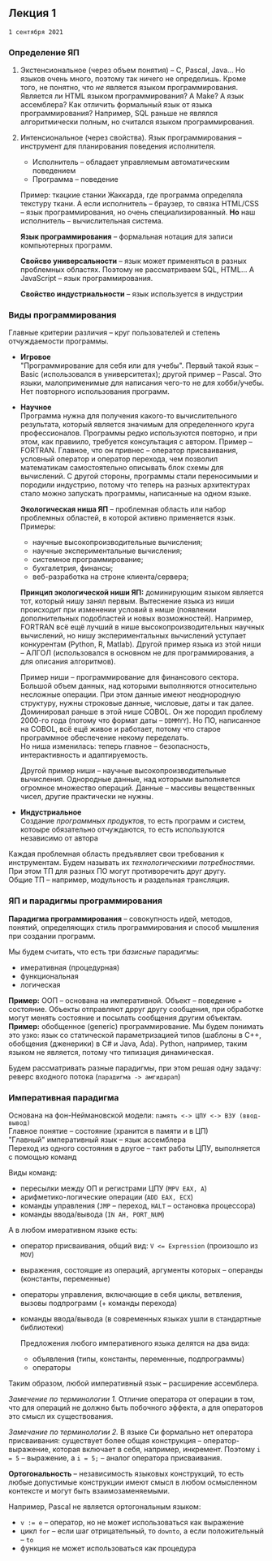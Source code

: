 ## Лекция 1
`1 сентября 2021`

### Определение ЯП

1. Экстенсиональное (через объем понятия) – C, Pascal, Java... Но языков очень много, поэтому так ничего не определишь. Кроме того, не понятно, что *не* является языком программирования. Является ли HTML языком программирования? А Make? А язык ассемблера? Как отличить формальный язык от языка программирования? Например, SQL раньше не являлся алгоритмически полным, но считался языком программирования.
2. Интенсиональное (через свойства). Язык программирования – инструмент для планирования поведения исполнителя. 
    - Исполнитель – обладает управляемым автоматическим поведением
    - Программа – поведение

    Пример: ткацкие станки Жаккарда, где программа определяла текстуру ткани. А если исполнитель – браузер, то связка HTML/CSS – язык программирования, но очень специализированный. **Но** наш исполнитель – вычислительная система.

    **Язык программирования** – формальная нотация для записи компьютерных программ.

    **Свойсво универсальности** – язык может применяться в разных проблемных областях. Поэтому не рассматриваем SQL, HTML... А JavaScript – язык программирования.

    **Свойство индустриальности** – язык используется в индустрии

### Виды программирования

Главные критерии различия – круг пользователей и степень отчуждаемости программы.

- **Игровое** \
    "Программирование для себя или для учебы". Первый такой язык – Basic (использовался в университетах); другой пример – Pascal. Это языки, малоприменимые для написания чего-то не для хобби/учебы. Нет повторного использования программ.
- **Научное** \
    Программа нужна для получения какого-то вычислительного результата, который является значимым для определенного круга профессионалов. Программы редко используются повторно, и при этом, как правиило, требуется консультация с автором. Пример – FORTRAN. Главное, что он привнес – оператор присваивания, условный оператор и оператор перехода, чем позволил математикам самостоятельно описывать блок схемы для вычислений. С другой стороны, программы стали переносимыми и породили индустрию, потому что теперь на разных архитектурах стало можно запускать программы, написанные на одном языке. 

    **Экологическая ниша ЯП** – проблемная область или набор проблемных областей, в которой активно применяется язык. \
    Примеры: 
    - научные высокопроизводительные вычисления; 
    - научные экспериментальные вычисления; 
    - системное программирование; 
    - бухгалетрия, финансы; 
    - веб-разработка на строне клиента/сервера;

    **Принцип экологической ниши ЯП:** доминирующим языком является тот, который нишу занял первым. Вытеснение языка из ниши происходит при изменении условий в нмше (появлении дополнительных подобластей и новых возможностей). Например, FORTRAN всё ещё лучший в нише высокопроизводительных научных вычислений, но нишу экспериментальных вычислений уступает конкурентам (Python, R, Matlab). Другой пример языка из этой ниши – АЛГОЛ (использовался в основном не для программирования, а для описания алгоритмов).

    Пример ниши – программирование для финансового сектора. Большой объем данных, над которыми выполняются относительно несложные операции. При этом данные имеют неоднородную структуру, нужны строковые данные, числовые, даты и так далее. Доминировал раньше в этой нише COBOL. Он же породил проблему 2000-го года (потому что формат даты – `DDMMYY`). Но ПО, написанное на COBOL, всё ещё живое и работает, потому что старое программное обеспечение некому переделать. \
    Но ниша изменилась: теперь главное – безопасность, интерактивность и адаптируемость. 

    Другой пример ниши – научные высокопроизводительные вычисления. Однородные данные, над которыми выполняется огромное множество операций. Данные – массивы вещественных чисел, другие практически не нужны.

- **Индустриальное** \
    Создание *программных продуктов*, то есть программ и систем, котоыре обязательно отчуждаются, то есть используются независимо от автора

Каждая проблемная область предъявляет свои требования к инструментам. Будем называть их *технологическими потребностями*. При этом ТП для разных ПО могут противоречить друг другу.\
Общие ТП – например, модульность и раздельная трансляция.

### ЯП и парадигмы программирования

**Парадигма программирования** – совокупность идей, методов, понятий, определяющих стиль программирования и способ мышления при создании программ.

Мы будем считать, что есть три *базисные* парадигмы:
- имеративная (процедурная)
- функциональная
- логическая

**Пример:** ООП – основана на императивной. Объект – поведение + состояние. Объекты отправляют дрруг другу сообщения, при обработке могут менять состояние и посылать сообщения другим объектам. \
**Пример:** обобщенное (generic) программирование. Мы будем понимать это узко: язык со статической параметризацией типов (шаблоны в C++, обобщения (дженерики) в C# и Java, Ada). Python, например, таким языком не является, потому что типизация динамическая.

Будем рассматривать разные парадигмы, при этом решая одну задачу: реверс входного потока (`парадигма -> амгидарап`)

### Императивная парадигма

Основана на фон-Неймановской модели: `память <-> ЦПУ <-> ВЗУ (ввод-вывод)` \
Главное понятие – состояние (хранится в памяти и в ЦП) \
"Главный" императивный язык – язык ассемблера \
Переход из одного состояния в другое – такт работы ЦПУ, выполняется с помощью команд

Виды команд:
- пересылки между ОП и регистрами ЦПУ (`MPV EAX, A`)
- арифметико-логические операции (`ADD EAX, ECX`)
- команды управления (`JMP` – переход, `HALT` – остановка процессора)
- команды ввода/вывода (`IN AH, PORT_NUM`)

А в любом имеративном языке есть:
- оператор присваивания, общий вид: `V <= Expression` (произошло из `MOV`)
- выражения, состоящие из операций, аргументы которых – операнды (константы, переменные)
- операторы управления, включающие в себя циклы, ветвления, вызовы подпрограмм (+ команды перехода)
- команды ввода/вывода (в современных языках ушли в стандартные библиотеки)

    Предложения любого императивного языка делятся на два вида:
    - объявления (типы, константы, переменные, подпрограммы)
    - операторы

Таким образом, любой императивный язык – расширение ассемблера.

*Замечение по терминологии 1.* Отличие оператора от операции в том, что для операций не должно быть побочного эффекта, а для операторов это смысл их существования.

*Замечание по терминологии 2.* В языке Си формально нет оператора присваивания: существует более общая конструкция – оператор-выражение, которая включает в себя, например, инкремент. Поэтому `i = 5` – выражение, а `i = 5;` – аналог оператора присваивания.

**Ортогональность** – независимость языковых конструкций, то есть любые допустимые конструкции имеют смысл в любом осмысленном контексте и могут быть взаимозаменяемыми.

Например, Pascal не является ортогональным языком:
- `v := e` – оператор, но не может использоваться как выражение
- цикл `for` – если шаг отрицательный, то `downto`, а если положительный – `to`
- функция не может использоваться как процедура
